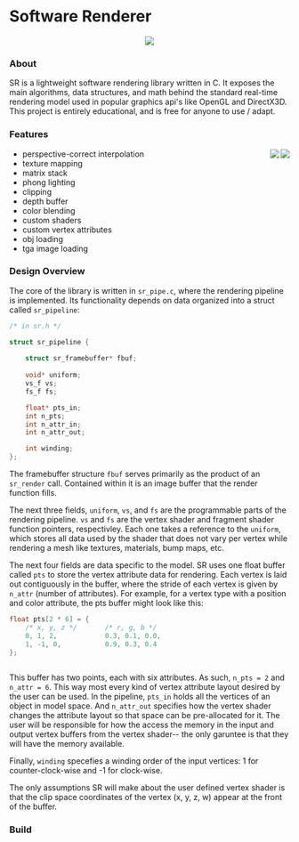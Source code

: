 # Software Renderer

<p align="center">
  <img src="https://user-images.githubusercontent.com/8971799/189614240-9449b3fe-372d-4796-8f32-3b13309ca629.png" />
</p>

### About
SR is a lightweight software rendering library written in C.  It exposes the main algorithms, data structures, and math behind the standard real-time rendering model used in popular graphics api's like OpenGL and DirectX3D.  This project is entirely educational, and is free for anyone to use / adapt.

### Features
<p align="right">
  <img align="right" src="https://user-images.githubusercontent.com/8971799/189619522-cc23a50b-4dfd-4391-95c2-3a930e215c3d.png" />
</p>
<p align="right">
  <img align="right" src="https://user-images.githubusercontent.com/8971799/189634084-8e53e2fb-c8b1-4952-aafd-655cbea47ca7.png" />
</p>

* perspective-correct interpolation
* texture mapping
* matrix stack
* phong lighting
* clipping
* depth buffer
* color blending
* custom shaders
* custom vertex attributes
* obj loading
* tga image loading

### Design Overview
The core of the library is written in `sr_pipe.c`, where the rendering pipeline is implemented.  Its functionality depends on data organized into a struct called `sr_pipeline`:
```c
/* in sr.h */

struct sr_pipeline {
    
    struct sr_framebuffer* fbuf;
    
    void* uniform;        
    vs_f vs;
    fs_f fs;

    float* pts_in;
    int n_pts;
    int n_attr_in;
    int n_attr_out;

    int winding;
};
```
The framebuffer structure `fbuf` serves primarily as the product of an `sr_render` call.  Contained within it is an image buffer that the render function fills.  

The next three fields, `uniform`, `vs`, and `fs` are the programmable parts of the rendering pipeline.  `vs` and `fs` are the vertex shader and fragment shader function pointers, respectivley.  Each one takes a reference to the `uniform`, which stores all data used by the shader that does not vary per vertex while rendering a mesh like textures, materials, bump maps, etc.

The next four fields are data specific to the model.
SR uses one float buffer called `pts` to store the vertex attribute data for rendering.  Each vertex is laid out contiguously in the buffer, where the stride of each vertex is given by `n_attr` (number of attributes).  For example, for a vertex type with a position and color attribute, the pts buffer might look like this:
```c
float pts[2 * 6] = {
    /* x, y, z */       /* r, g, b */
    0, 1, 2,            0.3, 0.1, 0.0,
    1, -1, 0,           0.9, 0.3, 0.4
};
                        
```
This buffer has two points, each with six attributes.  As such, `n_pts = 2` and `n_attr = 6`.  This way most every kind of vertex attribute layout desired by the user can be used.  In the pipeline, `pts_in` holds all the vertices of an object in model space.  And `n_attr_out` specifies how the vertex shader changes the attribute layout so that space can be pre-allocated for it.  The user will be responsible for how the access the memory in the input and output vertex buffers from the vertex shader-- the only garuntee is that they will have the memory available.

Finally, `winding` specefies a winding order of the input vertices: 1 for counter-clock-wise and -1 for clock-wise.



The only assumptions SR will make about the user defined vertex shader is that the clip space coordinates of the vertex (x, y, z, w) appear at the front of the buffer.

### Build
